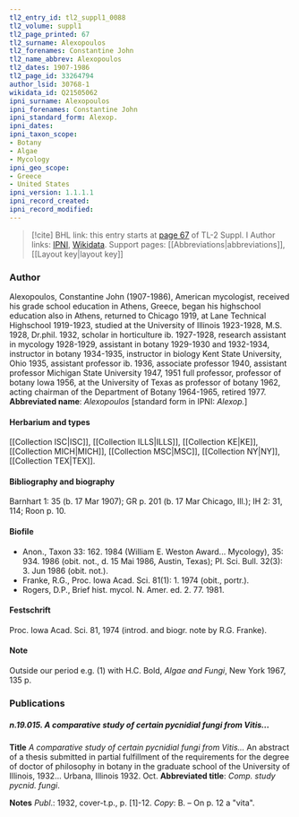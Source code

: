 ```yaml
---
tl2_entry_id: tl2_suppl1_0088
tl2_volume: suppl1
tl2_page_printed: 67
tl2_surname: Alexopoulos
tl2_forenames: Constantine John
tl2_name_abbrev: Alexopoulos
tl2_dates: 1907-1986
tl2_page_id: 33264794
author_lsid: 30768-1
wikidata_id: Q21505062
ipni_surname: Alexopoulos
ipni_forenames: Constantine John
ipni_standard_form: Alexop.
ipni_dates: 
ipni_taxon_scope: 
- Botany
- Algae
- Mycology
ipni_geo_scope: 
- Greece
- United States
ipni_version: 1.1.1.1
ipni_record_created: 
ipni_record_modified:
---
```


> [!cite] BHL link: this entry starts at [page 67](https://www.biodiversitylibrary.org/page/33264794) of TL-2 Suppl. I
> Author links: [IPNI](https://www.ipni.org/a/30768-1), [Wikidata](https://www.wikidata.org/wiki/Q21505062). Support pages: [[Abbreviations|abbreviations]], [[Layout key|layout key]]

### Author

Alexopoulos, Constantine John (1907-1986), American mycologist, received his grade school education in Athens, Greece, began his highschool education also in Athens, returned to Chicago 1919, at Lane Technical Highschool 1919-1923, studied at the University of Illinois 1923-1928, M.S. 1928, Dr.phil. 1932, scholar in horticulture ib. 1927-1928, research assistant in mycology 1928-1929, assistant in botany 1929-1930 and 1932-1934, instructor in botany 1934-1935, instructor in biology Kent State University, Ohio 1935, assistant professor ib. 1936, associate professor 1940, assistant professor Michigan State University 1947, 1951 full professor, professor of botany Iowa 1956, at the University of Texas as professor of botany 1962, acting chairman of the Department of Botany 1964-1965, retired 1977. 
**Abbreviated name**: *Alexopoulos* \[standard form in IPNI: *Alexop.*\]

#### Herbarium and types

[[Collection ISC|ISC]], [[Collection ILLS|ILLS]], [[Collection KE|KE]], [[Collection MICH|MICH]], [[Collection MSC|MSC]], [[Collection NY|NY]], [[Collection TEX|TEX]].

#### Bibliography and biography

Barnhart 1: 35 (b. 17 Mar 1907); GR p. 201 (b. 17 Mar Chicago, Ill.); IH 2: 31, 114; Roon p. 10.

#### Biofile

- Anon., Taxon 33: 162. 1984 (William E. Weston Award... Mycology), 35: 934. 1986 (obit. not., d. 15 Mai 1986, Austin, Texas); Pl. Sci. Bull. 32(3): 3. Jun 1986 (obit. not.).
- Franke, R.G., Proc. Iowa Acad. Sci. 81(1): 1. 1974 (obit., portr.).
- Rogers, D.P., Brief hist. mycol. N. Amer. ed. 2. 77. 1981.

#### Festschrift

Proc. Iowa Acad. Sci. 81, 1974 (introd. and biogr. note by R.G. Franke).

#### Note

Outside our period e.g. (1) with H.C. Bold, *Algae and Fungi*, New York 1967, 135 p.

### Publications

##### n.19.015. A comparative study of certain pycnidial fungi from Vitis...

**Title**
*A comparative study of certain pycnidial fungi from Vitis...* An abstract of a thesis submitted in partial fulfillment of the requirements for the degree of doctor of philosophy in botany in the graduate school of the University of Illinois, 1932... Urbana, Illinois 1932. Oct.
**Abbreviated title**: *Comp. study pycnid. fungi*.

**Notes**
*Publ*.: 1932, cover-t.p., p. \[1\]-12. *Copy*: B. – On p. 12 a "vita".

